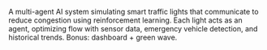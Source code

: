 A multi-agent AI system simulating smart traffic lights that communicate to reduce congestion using reinforcement learning. Each light acts as an agent, optimizing flow with sensor data, emergency vehicle detection, and historical trends. Bonus: dashboard + green wave.
